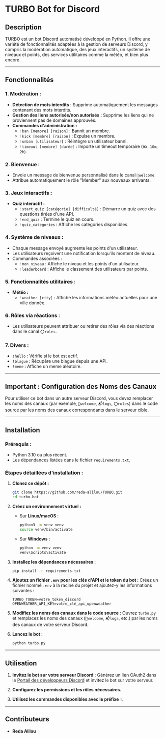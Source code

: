 # **TURBO Bot for Discord**

## **Description**
TURBO est un bot Discord automatisé développé en Python. Il offre une variété de fonctionnalités adaptées à la gestion de serveurs Discord, y compris la modération automatique, des jeux interactifs, un système de niveaux et points, des services utilitaires comme la météo, et bien plus encore.

---

## **Fonctionnalités**
### **1. Modération :**
- **Détection de mots interdits** : Supprime automatiquement les messages contenant des mots interdits.
- **Gestion des liens autorisés/non autorisés** : Supprime les liens qui ne proviennent pas de domaines approuvés.
- **Commandes d'administration :**
  - `!ban [membre] [raison]` : Bannit un membre.
  - `!kick [membre] [raison]` : Expulse un membre.
  - `!unban [utilisateur]` : Réintègre un utilisateur banni.
  - `!timeout [membre] [durée]` : Importe un timeout temporaire (ex. `10m`, `2h`).

### **2. Bienvenue :**
- Envoie un message de bienvenue personnalisé dans le canal `👋welcome`.
- Attribue automatiquement le rôle "Member" aux nouveaux arrivants.

### **3. Jeux interactifs :**
- **Quiz interactif :**
  - `!start_quiz [catégorie] [difficulté]` : Démarre un quiz avec des questions tirées d'une API.
  - `!end_quiz` : Termine le quiz en cours.
  - `!quiz_categories` : Affiche les catégories disponibles.

### **4. Système de niveaux :**
- Chaque message envoyé augmente les points d'un utilisateur.
- Les utilisateurs reçoivent une notification lorsqu'ils montent de niveau.
- Commandes associées :
  - `!mon_niveau` : Affiche le niveau et les points d'un utilisateur.
  - `!leaderboard` : Affiche le classement des utilisateurs par points.

### **5. Fonctionnalités utilitaires :**
- **Météo :**
  - `!weather [city]` : Affiche les informations météo actuelles pour une ville donnée.

### **6. Rôles via réactions :**
- Les utilisateurs peuvent attribuer ou retirer des rôles via des réactions dans le canal `⭕roles`.

### **7. Divers :**
- `!hello` : Vérifie si le bot est actif.
- `!blague` : Récupère une blague depuis une API.
- `!meme` : Affiche un meme aléatoire.

---

## **Important : Configuration des Noms des Canaux**
Pour utiliser ce bot dans un autre serveur Discord, vous devez remplacer les noms des canaux (par exemple, `👋welcome`, `📬logs`, `⭕roles`) dans le code source par les noms des canaux correspondants dans le serveur cible.

---

## **Installation**

### **Prérequis :**
- Python 3.10 ou plus récent.
- Les dépendances listées dans le fichier `requirements.txt`.

### **Étapes détaillées d'installation :**

1. **Clonez ce dépôt :**
   ```bash
   git clone https://github.com/reda-alilou/TURBO.git
   cd turbo-bot
   ```

2. **Créez un environnement virtuel :**
   - Sur **Linux/macOS** :
     ```bash
     python3 -m venv venv
     source venv/bin/activate
     ```
   - Sur **Windows** :
     ```bash
     python -m venv venv
     venv\Scripts\activate
     ```

3. **Installez les dépendances nécessaires :**
   ```bash
   pip install -r requirements.txt
   ```

4. **Ajoutez un fichier `.env` pour les clés d'API et le token du bot :**
   Créez un fichier nommé `.env` à la racine du projet et ajoutez-y les informations suivantes :
   ```env
   TURBO_TOKEN=votre_token_discord
   OPENWEATHER_API_KEY=votre_clé_api_openweather
   ```

5. **Modifiez les noms des canaux dans le code source :**
   Ouvrez `turbo.py` et remplacez les noms des canaux (`👋welcome`, `📬logs`, etc.) par les noms des canaux de votre serveur Discord.

6. **Lancez le bot :**
   ```bash
   python turbo.py
   ```

---

## **Utilisation**

1. **Invitez le bot sur votre serveur Discord :**
   Générez un lien OAuth2 dans le [Portail des développeurs Discord](https://discord.com/developers/applications) et invitez le bot sur votre serveur.

2. **Configurez les permissions et les rôles nécessaires.**

3. **Utilisez les commandes disponibles avec le préfixe `!`.**

---

## **Contributeurs**
- **Reda Alilou**
